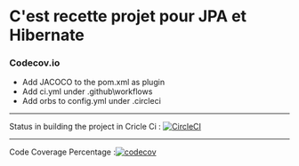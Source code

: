 # C'est recette projet pour JPA et Hibernate


### Codecov.io
* Add JACOCO to the pom.xml as plugin
* Add ci.yml under .github\workflows
* Add orbs to config.yml under .circleci

****

Status in building the project in Cricle Ci :  [![CircleCI](https://dl.circleci.com/status-badge/img/gh/ghobadh/recetteProjet/tree/master.svg?style=svg)](https://dl.circleci.com/status-badge/redirect/gh/ghobadh/recetteProjet/tree/master)
****
Code Coverage Percentage :[![codecov](https://codecov.io/gh/ghobadh/recetteProjet/graph/badge.svg?token=PRFWMSQQH5)](https://codecov.io/gh/ghobadh/recetteProjet)
